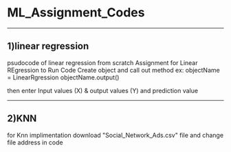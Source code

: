 # ML_Assignment_Codes
-------------------------------------------------------------------
1)linear regression  
-------------------------------------------------------------------
psudocode of linear regression from scratch
Assignment for Linear REgression
to Run Code
Create object and call out method
ex: objectName = LinearRgression
    objectName.output()
    
then enter Input values (X) & output values (Y) and prediction value 

--------------------------------------------------------------------
2)KNN 
--------------------------------------------------------------------
for Knn implimentation download "Social_Network_Ads.csv" file and change file address in code 
